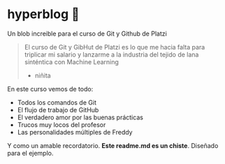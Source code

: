 # hyperblog 🦑
Un blob increible para el curso de Git y Github de Platzi
> El curso de Git y GibHut de Platzi es lo que me hacia falta para triplicar mi salario y lanzarme a la industria del tejido de lana sinténtica con Machine Learning
> - niñita

En este curso vemos de todo:
* Todos los comandos de Git
* El flujo de trabajo de GitHub
* El verdadero amor por las buenas prácticas
* Trucos muy locos del profesor
* Las personalidades múltiples de Freddy

Y como un amable recordatorio. **Este readme.md es un chiste**. Diseñado para el ejemplo.